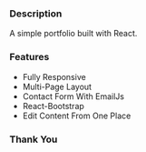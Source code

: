 ### Description

A simple portfolio built with React. 

### Features

- Fully Responsive
- Multi-Page Layout
- Contact Form With EmailJs
- React-Bootstrap
- Edit Content From One Place

### Thank You
